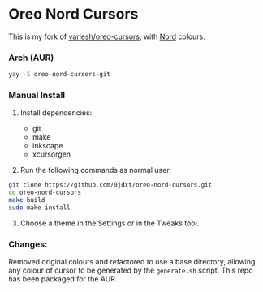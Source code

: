 # Oreo Nord Cursors

This is my fork of [varlesh/oreo-cursors](https://github.com/varlesh/oreo-cursors), with [Nord](https://nordtheme.com) colours.

### Arch (AUR)
```bash
yay -S oreo-nord-cursors-git
```

### Manual Install
1. Install dependencies:
    - git
    - make
    - inkscape
    - xcursorgen

2. Run the following commands as normal user:
```bash
git clone https://github.com/0jdxt/oreo-nord-cursors.git
cd oreo-nord-cursors
make build
sudo make install
```

3. Choose a theme in the Settings or in the Tweaks tool.


### Changes:
Removed original colours and refactored to use a base directory, allowing any colour of cursor to be generated by the `generate.sh` script.
This repo has been packaged for the AUR.

